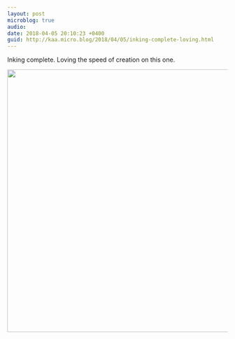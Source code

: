 ```yaml
---
layout: post
microblog: true
audio: 
date: 2018-04-05 20:10:23 +0400
guid: http://kaa.micro.blog/2018/04/05/inking-complete-loving.html
---
```

Inking complete. Loving the speed of creation on this one.

<img src="https://www.kaa.bz/uploads/2018/459def88b0.jpg" width="600" height="600" />
